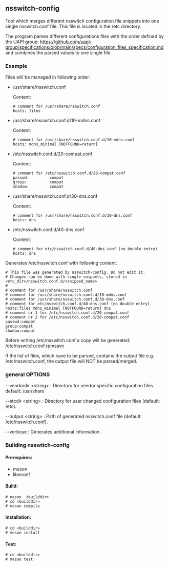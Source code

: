 ## nsswitch-config

Tool which merges different nsswitch configuration file snippets into one single
nsswitch.conf file. This file is located in the /etc directory.

The program parses different configurations files with the order defined by the
UAPI group:
https://github.com/uapi-group/specifications/blob/main/specs/configuration_files_specification.md
and combines the parsed values to one single file.

### Example

Files will be managed in following order:

* /usr/share/nsswitch.conf

  Content:
  ```
  # comment for /usr/share/nsswitch.conf
  hosts: files
  ```

* /usr/share/nsswitch.conf.d/10-mdns.conf

  Content:
  ```
  # comment for /usr/share/nsswitch.conf.d/10-mdns.conf
  hosts: mdns_minimal [NOTFOUND=return]
  ```

* /etc/nsswitch.conf.d/20-compat.conf

  Content:
  ```
  # comment for /etc/nsswitch.conf.d/20-compat.conf
  passwd:         compat
  group:          compat
  shadow:         compat
  ```

* /usr/share/nsswitch.conf.d/30-dns.conf

  Content:
  ```
  # comment for /usr/share/nsswitch.conf.d/30-dns.conf
  hosts: dns
  ```

* /etc/nsswitch.conf.d/40-dns.conf

  Content:
  ```
  # comment for etc/nsswitch.conf.d/40-dns.conf (no double entry)
  hosts: dns
  ```
  
Generates /etc/nsswitch.conf with following content:

```
# This file was generated by nsswitch-config. Do not edit it.
# Changes can be done with single snippets, stored in <etc_dir>/nsswitch.conf.d/<snipped_name>
#
# comment for /usr/share/nsswitch.conf
# comment for /usr/share/nsswitch.conf.d/10-mdns.conf
# comment for /usr/share/nsswitch.conf.d/30-dns.conf
# comment for etc/nsswitch.conf.d/40-dns.conf (no double entry)
hosts:files mdns_minimal [NOTFOUND=return] dns
# comment nr.1 for /etc/nsswitch.conf.d/20-compat.conf
# comment nr.2 for /etc/nsswitch.conf.d/20-compat.conf
passwd:compat
group:compat
shadow:compat
```

Before writing /etc/nsswitch.conf a copy will be generated:
/etc/nsswitch.conf.rpmsave

If the list of files, which have to be parsed, contains the output file
e.g. /etc/nsswitch.conf, the output file will NOT be parsed/merged.


### general OPTIONS

--vendordir \<string\> :
  Directory for vendor specific configuration files.
  default: /usr/share

--etcdir \<string\> :
  Directory for user changed configuration files (default: /etc).

--output \<string\> :
  Path of generated nsswitch.conf file (default: /etc/nsswitch.conf).

--verbose :
  Generates additional information.

### Building nsswitch-config

#### Prerequires:
* meson
* libeconf

#### Build:
```
# meson  <builddir>
# cd <builddir>
# meson compile
```

#### Installation:
```
# cd <builddir>
# meson install
```

#### Test:
```
# cd <builddir>
# meson test
```


